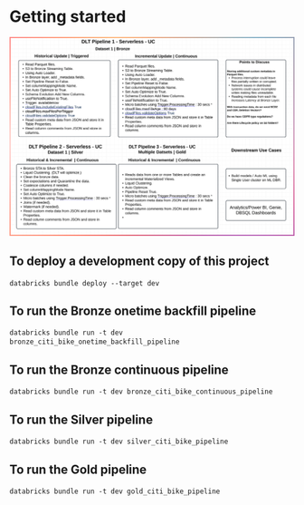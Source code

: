 # Getting started

![](./Flow.png)

## To deploy a development copy of this project

```
databricks bundle deploy --target dev
```

## To run the Bronze onetime backfill pipeline

```
databricks bundle run -t dev bronze_citi_bike_onetime_backfill_pipeline
```

## To run the Bronze continuous pipeline

```
databricks bundle run -t dev bronze_citi_bike_continuous_pipeline
```

## To run the Silver pipeline

```
databricks bundle run -t dev silver_citi_bike_pipeline
```

## To run the Gold pipeline

```
databricks bundle run -t dev gold_citi_bike_pipeline
```

